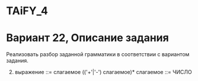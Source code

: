 # TAiFY_4
# Вариант 22, Описание задания
Реализовать разбор заданной грамматики в соответствии с вариантом
задания. 

2. выражение ::= слагаемое (('+'|'-') слагаемое)*
слагаемое ::= ЧИСЛО


